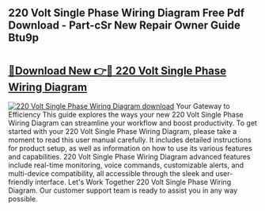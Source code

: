 ## 220 Volt Single Phase Wiring Diagram Free Pdf Download - Part-cSr New Repair Owner Guide Btu9p

# <h2><a href="http://dfsyl1.blite.top/?on=220+Volt+Single+Phase+Wiring+Diagram">🔗Download New 👉🔴 220 Volt Single Phase Wiring Diagram</a></h2>

[![220 Volt Single Phase Wiring Diagram download](https://i.imgur.com/lujVjoI.png)](http://dfsyl1.blite.top/?on=220+Volt+Single+Phase+Wiring+Diagram)
Your Gateway to Efficiency This guide explores the ways your new 220 Volt Single Phase Wiring Diagram can streamline your workflow and boost productivity. To get started with your 220 Volt Single Phase Wiring Diagram, please take a moment to read this user manual carefully. It includes detailed instructions for product setup, as well as information on how to use its various features and capabilities. 220 Volt Single Phase Wiring Diagram advanced features include real-time monitoring, voice commands, customizable alerts, and multi-device compatibility, all accessible through the sleek and user-friendly interface. Let's Work Together 220 Volt Single Phase Wiring Diagram. Our customer support team is ready to assist you in any way possible.
